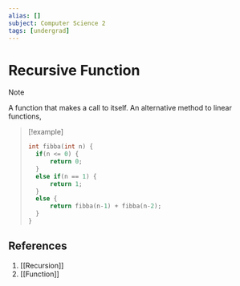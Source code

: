 ```yaml
---
alias: []
subject: Computer Science 2
tags: [undergrad]
---
```

# Recursive Function


> [!note]
> A function that makes a call to itself. An alternative method to linear functions, 

> [!example]
>  
> ```cpp
> int fibba(int n) {
> 	if(n <= 0) {
> 		return 0;
> 	}
> 	else if(n == 1) {
> 		return 1;
> 	}
> 	else {
> 		return fibba(n-1) + fibba(n-2);
> 	}
> }
> ```

## References
1. [[Recursion]]
2. [[Function]]